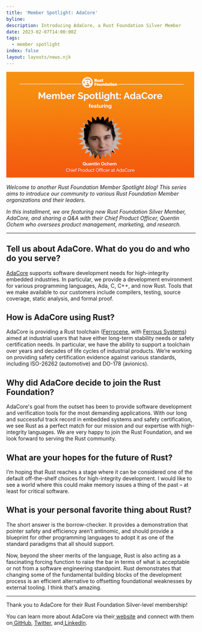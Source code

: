 ```yaml
---
title: 'Member Spotlight: AdaCore'
byline:
description: Introducing AdaCore, a Rust Foundation Silver Member
date: 2023-02-07T14:00:00Z
tags:
  - member spotlight
index: false
layout: layouts/news.njk
---
```

<img src="/img/news/2023-02-07-adacore-member-spotlight/adacore-spotlight.png" width="500" height="281" alt="AdaCore Member Spotlight" title="Heading: Member Spotlight: AdaCore featuring Quentin Ochem, Chief Product Officer at AdaCore" />

*Welcome to another Rust Foundation Member Spotlight blog! This series aims to introduce our community to various Rust Foundation Member organizations and their leaders.*

*In this installment, we are featuring new Rust Foundation Silver Member, AdaCore, and sharing a Q&A with their Chief Product Officer, Quentin Ochem who oversees product management, marketing, and research.*

---

## Tell us about AdaCore. What do you do and who do you serve?

[<u>AdaCore</u>](https://www.adacore.com/) supports software development needs for high-integrity embedded industries. In particular, we provide a development environment for various programming languages, Ada, C, C++, and now Rust. Tools that we make available to our customers include compilers, testing, source coverage, static analysis, and formal proof.&nbsp;

## How is AdaCore using Rust?

AdaCore is providing a Rust toolchain (<a target="_blank" rel="noopener" href="https://www.adacore.com/ferrocene"><u>Ferrocene</u></a>, with <a target="_blank" rel="noopener" href="https://blog.adacore.com/adacore-and-ferrous-systems-joining-forces-to-support-rust">Ferrous Systems</a>) aimed at industrial users that have either long-term stability needs or safety certification needs. In particular, we have the ability to support a toolchain over years and decades of life cycles of industrial products. We’re working on providing safety certification evidence against various standards, including ISO-26262 (automotive) and DO-178 (avionics).

## Why did AdaCore decide to join the Rust Foundation?

AdaCore's goal from the outset has been to provide software development and verification tools for the most demanding applications. With our long and successful track record in embedded systems and safety certification, we see Rust as a perfect match for our mission and our expertise with high-integrity languages. We are very happy to join the Rust Foundation, and we look forward to serving the Rust community.

## What are your hopes for the future of Rust?

I’m hoping that Rust reaches a stage where it can be considered one of the default off-the-shelf choices for high-integrity development. I would like to see a world where this could make memory issues a thing of the past – at least for critical software.

## What is your personal favorite thing about Rust?

The short answer is the borrow-checker. It provides a demonstration that pointer safety and efficiency aren’t antinomic, and should provide a blueprint for other programming languages to adopt it as one of the standard paradigms that all should support.

Now, beyond the sheer merits of the language, Rust is also acting as a fascinating forcing function to raise the bar in terms of what is acceptable or not from a software engineering standpoint. Rust demonstrates that changing some of the fundamental building blocks of the development process is an efficient alternative to offsetting foundational weaknesses by external tooling. I think that’s amazing.

---

Thank you to AdaCore for their Rust Foundation Silver-level membership!

You can learn more about AdaCore via their[<u> website</u>](https://www.adacore.com/) and connect with them on[<u> GitHub</u>](https://github.com/AdaCore), [<u>Twitter</u>](https://twitter.com/AdaCoreCompany), and[<u> LinkedIn</u>](https://www.linkedin.com/company/adacore).